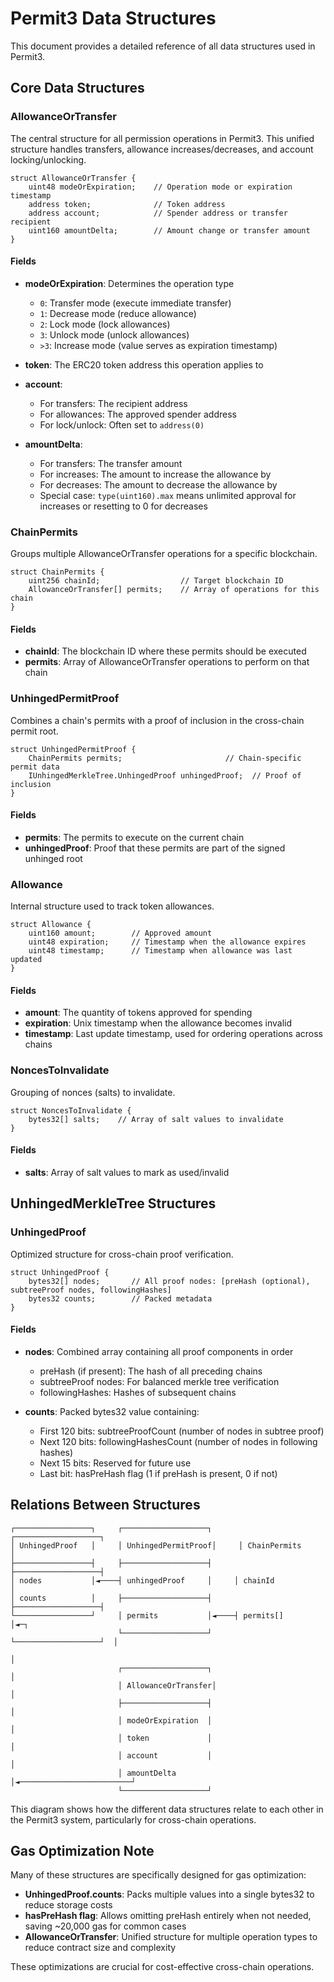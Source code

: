 # Permit3 Data Structures

This document provides a detailed reference of all data structures used in Permit3.

## Core Data Structures

### AllowanceOrTransfer

The central structure for all permission operations in Permit3. This unified structure handles transfers, allowance increases/decreases, and account locking/unlocking.

```solidity
struct AllowanceOrTransfer {
    uint48 modeOrExpiration;    // Operation mode or expiration timestamp
    address token;              // Token address
    address account;            // Spender address or transfer recipient
    uint160 amountDelta;        // Amount change or transfer amount
}
```

#### Fields

- **modeOrExpiration**: Determines the operation type
  - `0`: Transfer mode (execute immediate transfer)
  - `1`: Decrease mode (reduce allowance)
  - `2`: Lock mode (lock allowances)
  - `3`: Unlock mode (unlock allowances)
  - `>3`: Increase mode (value serves as expiration timestamp)

- **token**: The ERC20 token address this operation applies to

- **account**: 
  - For transfers: The recipient address
  - For allowances: The approved spender address
  - For lock/unlock: Often set to `address(0)`

- **amountDelta**:
  - For transfers: The transfer amount
  - For increases: The amount to increase the allowance by
  - For decreases: The amount to decrease the allowance by
  - Special case: `type(uint160).max` means unlimited approval for increases or resetting to 0 for decreases

### ChainPermits

Groups multiple AllowanceOrTransfer operations for a specific blockchain.

```solidity
struct ChainPermits {
    uint256 chainId;                  // Target blockchain ID
    AllowanceOrTransfer[] permits;    // Array of operations for this chain
}
```

#### Fields

- **chainId**: The blockchain ID where these permits should be executed
- **permits**: Array of AllowanceOrTransfer operations to perform on that chain

### UnhingedPermitProof

Combines a chain's permits with a proof of inclusion in the cross-chain permit root.

```solidity
struct UnhingedPermitProof {
    ChainPermits permits;                       // Chain-specific permit data
    IUnhingedMerkleTree.UnhingedProof unhingedProof;  // Proof of inclusion 
}
```

#### Fields

- **permits**: The permits to execute on the current chain
- **unhingedProof**: Proof that these permits are part of the signed unhinged root

### Allowance

Internal structure used to track token allowances.

```solidity
struct Allowance {
    uint160 amount;        // Approved amount
    uint48 expiration;     // Timestamp when the allowance expires
    uint48 timestamp;      // Timestamp when allowance was last updated
}
```

#### Fields

- **amount**: The quantity of tokens approved for spending
- **expiration**: Unix timestamp when the allowance becomes invalid
- **timestamp**: Last update timestamp, used for ordering operations across chains

### NoncesToInvalidate

Grouping of nonces (salts) to invalidate.

```solidity
struct NoncesToInvalidate {
    bytes32[] salts;    // Array of salt values to invalidate
}
```

#### Fields

- **salts**: Array of salt values to mark as used/invalid

## UnhingedMerkleTree Structures

### UnhingedProof

Optimized structure for cross-chain proof verification.

```solidity
struct UnhingedProof {
    bytes32[] nodes;       // All proof nodes: [preHash (optional), subtreeProof nodes, followingHashes]
    bytes32 counts;        // Packed metadata
}
```

#### Fields

- **nodes**: Combined array containing all proof components in order
  - preHash (if present): The hash of all preceding chains
  - subtreeProof nodes: For balanced merkle tree verification
  - followingHashes: Hashes of subsequent chains
  
- **counts**: Packed bytes32 value containing:
  - First 120 bits: subtreeProofCount (number of nodes in subtree proof)
  - Next 120 bits: followingHashesCount (number of nodes in following hashes)
  - Next 15 bits: Reserved for future use
  - Last bit: hasPreHash flag (1 if preHash is present, 0 if not)

## Relations Between Structures

```
┌─────────────────┐     ┌───────────────────┐     ┌───────────────────┐
│ UnhingedProof   │     │ UnhingedPermitProof│     │ ChainPermits      │
├─────────────────┤     ├───────────────────┤     ├───────────────────┤
│ nodes           │◄────┤ unhingedProof     │     │ chainId           │
│ counts          │     ├───────────────────┤     ├───────────────────┤
└─────────────────┘     │ permits           │◄────┤ permits[]         │◄─┐
                        └───────────────────┘     └───────────────────┘  │
                                                                        │
                        ┌───────────────────┐                          │
                        │ AllowanceOrTransfer│                          │
                        ├───────────────────┤                          │
                        │ modeOrExpiration  │                          │
                        │ token             │                          │
                        │ account           │                          │
                        │ amountDelta       │◄─────────────────────────┘
                        └───────────────────┘
```

This diagram shows how the different data structures relate to each other in the Permit3 system, particularly for cross-chain operations.

## Gas Optimization Note

Many of these structures are specifically designed for gas optimization:

- **UnhingedProof.counts**: Packs multiple values into a single bytes32 to reduce storage costs
- **hasPreHash flag**: Allows omitting preHash entirely when not needed, saving ~20,000 gas for common cases
- **AllowanceOrTransfer**: Unified structure for multiple operation types to reduce contract size and complexity

These optimizations are crucial for cost-effective cross-chain operations.